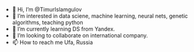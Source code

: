 - 👋 Hi, I’m @TimurIslamgulov
- 👀 I’m interested in data sciene, machine learning, neural nets, genetic algorithms, teaching python
- 🌱 I’m currently learning DS from Yandex.
- 💞️ I’m looking to collaborate on international company.
- 📫 How to reach me Ufa, Russia

<!---
TimurIslamgulov/TimurIslamgulov is a ✨ special ✨ repository because its `README.md` (this file) appears on your GitHub profile.
You can click the Preview link to take a look at your changes.
--->
